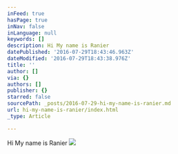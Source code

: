```yaml
---
inFeed: true
hasPage: true
inNav: false
inLanguage: null
keywords: []
description: Hi My name is Ranier
datePublished: '2016-07-29T18:43:46.963Z'
dateModified: '2016-07-29T18:43:38.976Z'
title: ''
author: []
via: {}
authors: []
publisher: {}
starred: false
sourcePath: _posts/2016-07-29-hi-my-name-is-ranier.md
url: hi-my-name-is-ranier/index.html
_type: Article

---
```

Hi My name is Ranier
![](https://the-grid-user-content.s3-us-west-2.amazonaws.com/cec90da2-c429-47a9-9492-b77507a7a297.jpg)